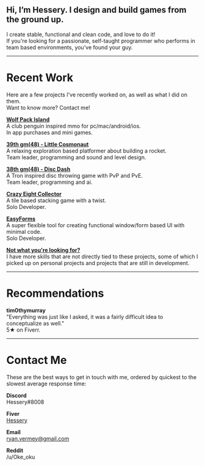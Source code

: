 ## Hi, I’m Hessery. I design and build games from the ground up.
I create stable, functional and clean code, and love to do it!  
If you're looking for a passionate, self-taught programmer who performs in team based environments, you've found your guy.

---

# Recent Work
Here are a few projects I've recently worked on, as well as what I did on them.  
Want to know more? Contact me!

[**Wolf Pack Island**](https://apps.apple.com/app/id1453048068)  
A club penguin inspired mmo for pc/mac/android/ios.  
In app purchases and mini games.

[**39th gm(48) - Little Cosmonaut**](https://gm48.net/game/1971/little-cosmonaut)  
A relaxing exploration based platformer about building a rocket.  
Team leader, programming and sound and level design.

[**38th gm(48) - Disc Dash**](https://gm48.net/game/1855/disc-dash)  
A Tron inspired disc throwing game with PvP and PvE.  
Team leader, programming and ai.

[**Crazy Eight Collector**](https://oke-oku.itch.io/crazy-eight-collector)  
A tile based stacking game with a twist.  
Solo Developer.

[**EasyForms**](https://marketplace.yoyogames.com/assets/10060/easyforms)  
A super flexible tool for creating functional window/form based UI with minimal code.  
Solo Developer.
  
[**Not what you're looking for?**](./other-skills.md)  
I have more skills that are not directly tied to these projects, some of which I picked up on personal projects and projects that are still in development.

---

# Recommendations

**tim0thymurray**  
"Everything was just like I asked, it was a fairly difficult idea to conceptualize as well."  
5★ on Fiverr.

---

# Contact Me

These are the best ways to get in touch with me, ordered by quickest to the slowest average response time:

**Discord**  
Hessery#8008

**Fiver**  
[Hessery](https://www.fiverr.com/hessery/code-features-or-games-for-you-in-gamemaker-studio-2)

**Email**  
ryan.vermey@gmail.com

**Reddit**  
/u/Oke_oku
